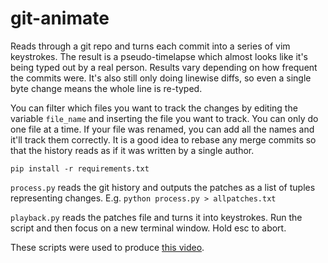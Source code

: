 # git-animate

Reads through a git repo and turns each commit into a series of vim keystrokes. The result is a pseudo-timelapse which almost looks like it's being typed out by a real person. Results vary depending on how frequent the commits were. It's also still only doing linewise diffs, so even a single byte change means the whole line is re-typed.

You can filter which files you want to track the changes by editing the variable `file_name` and inserting the file you want to track. You can only do one file at a time. If your file was renamed, you can add all the names and it'll track them correctly. It is a good idea to rebase any merge commits so that the history reads as if it was written by a single author.

`pip install -r requirements.txt`

`process.py` reads the git history and outputs the patches as a list of tuples representing changes. E.g. `python process.py > allpatches.txt` 

`playback.py` reads the patches file and turns it into keystrokes. Run the script and then focus on a new terminal window. Hold esc to abort.

These scripts were used to produce [this video](https://www.youtube.com/watch?v=i08S5qolgvc).

